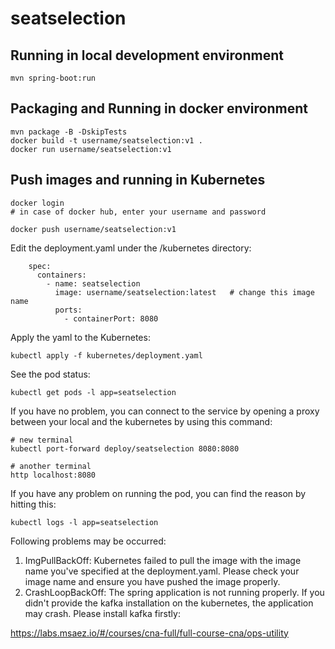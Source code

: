 # seatselection

## Running in local development environment

```
mvn spring-boot:run
```

## Packaging and Running in docker environment

```
mvn package -B -DskipTests
docker build -t username/seatselection:v1 .
docker run username/seatselection:v1
```

## Push images and running in Kubernetes

```
docker login 
# in case of docker hub, enter your username and password

docker push username/seatselection:v1
```

Edit the deployment.yaml under the /kubernetes directory:
```
    spec:
      containers:
        - name: seatselection
          image: username/seatselection:latest   # change this image name
          ports:
            - containerPort: 8080

```

Apply the yaml to the Kubernetes:
```
kubectl apply -f kubernetes/deployment.yaml
```

See the pod status:
```
kubectl get pods -l app=seatselection
```

If you have no problem, you can connect to the service by opening a proxy between your local and the kubernetes by using this command:
```
# new terminal
kubectl port-forward deploy/seatselection 8080:8080

# another terminal
http localhost:8080
```

If you have any problem on running the pod, you can find the reason by hitting this:
```
kubectl logs -l app=seatselection
```

Following problems may be occurred:

1. ImgPullBackOff:  Kubernetes failed to pull the image with the image name you've specified at the deployment.yaml. Please check your image name and ensure you have pushed the image properly.
1. CrashLoopBackOff: The spring application is not running properly. If you didn't provide the kafka installation on the kubernetes, the application may crash. Please install kafka firstly:

https://labs.msaez.io/#/courses/cna-full/full-course-cna/ops-utility

